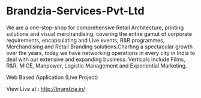 # Brandzia-Services-Pvt-Ltd
We are a one-stop-shop for comprehensive Retail Architecture, printing solutions and visual merchandising, covering the entire gamut of corporate requirements, encapsulating and Live events, R&amp;R programmes, Merchandising and Retail Branding solutions.Charting a spectacular growth over the years, today we have networking operations in every city in India to deal with our extensive and expanding business. Verticals include Films, R&amp;R, MICE, Manpower, Logistic Management and Experiential Marketing.

Web Based Application (Live Project)


View Live at : http://brandzia.in/

